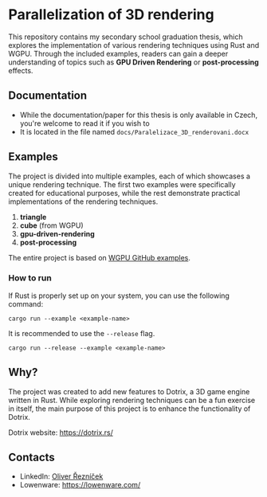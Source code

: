 # Parallelization of 3D rendering

This repository contains my secondary school graduation thesis, which explores the implementation of various rendering techniques using Rust and WGPU. Through the included examples, readers can gain a deeper understanding of topics such as **GPU Driven Rendering** or **post-processing** effects.

## Documentation
 - While the documentation/paper for this thesis is only available in Czech, you're welcome to read it if you wish to
 - It is located in the file named `docs/Paralelizace_3D_renderovani.docx`

## Examples

The project is divided into multiple examples, each of which showcases a unique rendering technique. The first two examples were specifically created for educational purposes, while the rest demonstrate practical implementations of the rendering techniques.

 1. **triangle**
 2. **cube** (from WGPU)
 3. **gpu-driven-rendering**
 4. **post-processing**

The entire project is based on [WGPU GitHub examples](https://github.com/gfx-rs/wgpu/tree/master/wgpu/examples).

### How to run

If Rust is properly set up on your system, you can use the following command:

```
cargo run --example <example-name>
```

It is recommended to use the `--release` flag.

```
cargo run --release --example <example-name>
```

## Why?

The project was created to add new features to Dotrix, a 3D game engine written in Rust. While exploring rendering techniques can be a fun exercise in itself, the main purpose of this project is to enhance the functionality of Dotrix.

Dotrix website: https://dotrix.rs/

## Contacts

 - LinkedIn: [Oliver Řezníček](https://www.linkedin.com/in/oliver-reznicek)
 - Lowenware: https://lowenware.com/ 
